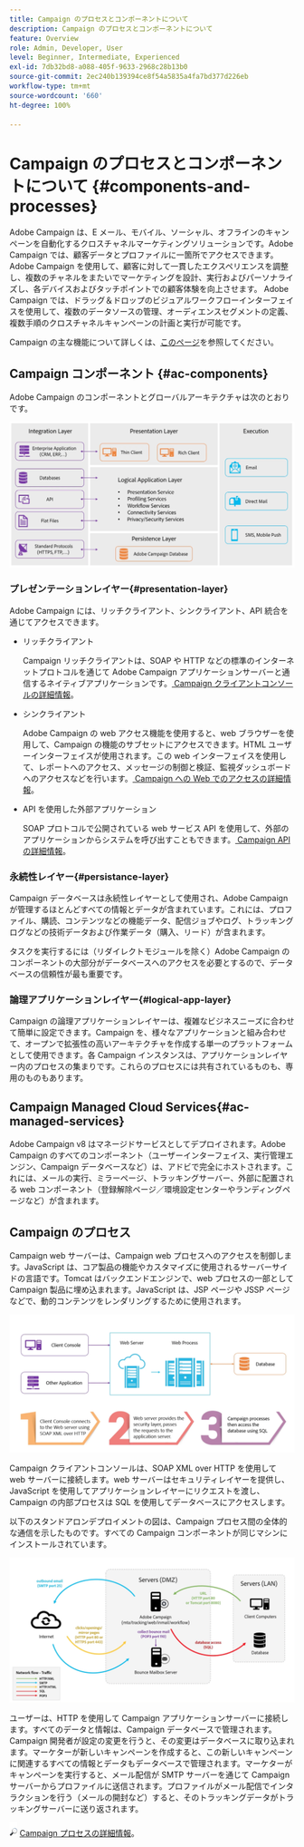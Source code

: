 ```yaml
---
title: Campaign のプロセスとコンポーネントについて
description: Campaign のプロセスとコンポーネントについて
feature: Overview
role: Admin, Developer, User
level: Beginner, Intermediate, Experienced
exl-id: 7db32bd8-a088-405f-9633-2968c28b13b0
source-git-commit: 2ec240b139394ce8f54a5835a4fa7bd377d226eb
workflow-type: tm+mt
source-wordcount: '660'
ht-degree: 100%

---
```


# Campaign のプロセスとコンポーネントについて {#components-and-processes}

Adobe Campaign は、E メール、モバイル、ソーシャル、オフラインのキャンペーンを自動化するクロスチャネルマーケティングソリューションです。Adobe Campaign では、顧客データとプロファイルに一箇所でアクセスできます。Adobe Campaign を使用して、顧客に対して一貫したエクスペリエンスを調整し、複数のチャネルをまたいでマーケティングを設計、実行およびパーソナライズし、各デバイスおよびタッチポイントでの顧客体験を向上させます。 Adobe Campaign では、ドラッグ＆ドロップのビジュアルワークフローインターフェイスを使用して、複数のデータソースの管理、オーディエンスセグメントの定義、複数手順のクロスチャネルキャンペーンの計画と実行が可能です。

Campaign の主な機能について詳しくは、[このページ](../start/get-started.md)を参照してください。

## Campaign コンポーネント {#ac-components}

Adobe Campaign のコンポーネントとグローバルアーキテクチャは次のとおりです。

![](assets/ac-components.png)

### プレゼンテーションレイヤー{#presentation-layer}

Adobe Campaign には、リッチクライアント、シンクライアント、API 統合を通じてアクセスできます。

* リッチクライアント

   Campaign リッチクライアントは、SOAP や HTTP などの標準のインターネットプロトコルを通じて Adobe Campaign アプリケーションサーバーと通信するネイティブアプリケーションです。[ Campaign クライアントコンソールの詳細情報](../start/connect.md)。

* シンクライアント

   Adobe Campaign の web アクセス機能を使用すると、web ブラウザーを使用して、Campaign の機能のサブセットにアクセスできます。HTML ユーザーインターフェイスが使用されます。この web インターフェイスを使用して、レポートへのアクセス、メッセージの制御と検証、監視ダッシュボードへのアクセスなどを行います。[ Campaign への Web でのアクセスの詳細情報](../start/connect.md)。

* API を使用した外部アプリケーション

   SOAP プロトコルで公開されている web サービス API を使用して、外部のアプリケーションからシステムを呼び出すこともできます。[ Campaign API の詳細情報](../dev/api.md)。

### 永続性レイヤー{#persistance-layer}

Campaign データベースは永続性レイヤーとして使用され、Adobe Campaign が管理するほとんどすべての情報とデータが含まれています。これには、プロファイル、購読、コンテンツなどの機能データ、配信ジョブやログ、トラッキングログなどの技術データおよび作業データ（購入、リード）が含まれます。

タスクを実行するには（リダイレクトモジュールを除く）Adobe Campaign のコンポーネントの大部分がデータベースへのアクセスを必要とするので、データベースの信頼性が最も重要です。

### 論理アプリケーションレイヤー{#logical-app-layer}

Campaign の論理アプリケーションレイヤーは、複雑なビジネスニーズに合わせて簡単に設定できます。Campaign を、様々なアプリケーションと組み合わせて、オープンで拡張性の高いアーキテクチャを作成する単一のプラットフォームとして使用できます。各 Campaign インスタンスは、アプリケーションレイヤー内のプロセスの集まりです。これらのプロセスには共有されているものも、専用のものもあります。

## Campaign Managed Cloud Services{#ac-managed-services}

Adobe Campaign v8 はマネージドサービスとしてデプロイされます。Adobe Campaign のすべてのコンポーネント（ユーザーインターフェイス、実行管理エンジン、Campaign データベースなど）は、アドビで完全にホストされます。これには、メールの実行、ミラーページ、トラッキングサーバー、外部に配置される web コンポーネント（登録解除ページ／環境設定センターやランディングページなど）が含まれます。

## Campaign のプロセス

Campaign web サーバーは、Campaign web プロセスへのアクセスを制御します。JavaScript は、コア製品の機能やカスタマイズに使用されるサーバーサイドの言語です。Tomcat はバックエンドエンジンで、web プロセスの一部として Campaign 製品に埋め込まれます。JavaScript は、JSP ページや JSSP ページなどで、動的コンテンツをレンダリングするために使用されます。

![](assets/ac-processes.png)

Campaign クライアントコンソールは、SOAP XML over HTTP を使用して web サーバーに接続します。web サーバーはセキュリティレイヤーを提供し、JavaScript を使用してアプリケーションレイヤーにリクエストを渡し、Campaign の内部プロセスは SQL を使用してデータベースにアクセスします。

以下のスタンドアロンデプロイメントの図は、Campaign プロセス間の全体的な通信を示したものです。すべての Campaign コンポーネントが同じマシンにインストールされています。

![](assets/ac-standalone.png)

ユーザーは、HTTP を使用して Campaign アプリケーションサーバーに接続します。すべてのデータと情報は、Campaign データベースで管理されます。Campaign 開発者が設定の変更を行うと、その変更はデータベースに取り込まれます。マーケターが新しいキャンペーンを作成すると、この新しいキャンペーンに関連するすべての情報とデータもデータベースで管理されます。マーケターがキャンペーンを実行すると、メール配信が SMTP サーバーを通じて Campaign サーバーからプロファイルに送信されます。プロファイルがメール配信でインタラクションを行う（メールの開封など）すると、そのトラッキングデータがトラッキングサーバーに送り返されます。

![](../assets/do-not-localize/glass.png) [Campaign プロセスの詳細情報](../architecture/general-architecture.md#dev-env)。
